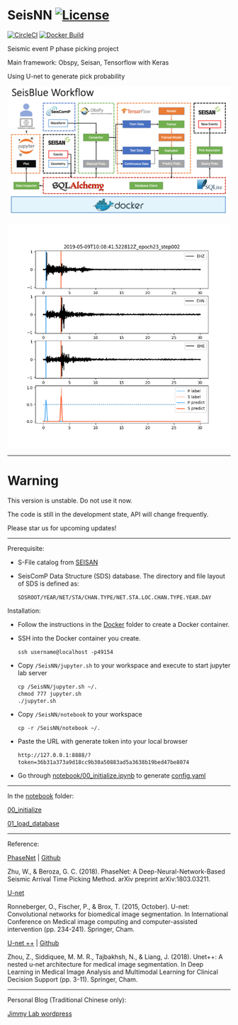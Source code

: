 # SeisNN [![License](http://img.shields.io/:license-mit-blue.svg?style=flat-square)](http://badges.mit-license.org)

[![CircleCI](https://circleci.com/gh/SeisNN/SeisNN/tree/master.svg?style=svg)](https://circleci.com/gh/jimmy60504/SeisNN/tree/master) [![Docker Build](https://github.com/jimmy60504/SeisNN/workflows/Docker%20Image/badge.svg)](https://github.com/jimmy60504/SeisNN/actions?query=workflow%3A%22Docker+Image%22)

Seismic event P phase picking project

Main framework: Obspy, Seisan, Tensorflow with Keras

Using U-net to generate pick probability

![workflow](workflow.png)

![example](example.png)

---

# Warning 

This version is unstable. Do not use it now.

The code is still in the development state, API will change frequently. 

Please star us for upcoming updates!

---

Prerequisite:

- S-File catalog from [SEISAN](http://seisan.info/)
- SeisComP Data Structure (SDS) database. The directory and file layout of SDS is defined as:

      SDSROOT/YEAR/NET/STA/CHAN.TYPE/NET.STA.LOC.CHAN.TYPE.YEAR.DAY

Installation:

- Follow the instructions in the [Docker](docker) folder to create a Docker container.
- SSH into the Docker container you create.

      ssh username@localhost -p49154

- Copy `/SeisNN/jupyter.sh` to your workspace and execute to start jupyter lab server

      cp /SeisNN/jupyter.sh ~/.
      chmod 777 jupyter.sh
      ./jupyter.sh

- Copy `/SeisNN/notebook` to your workspace

      cp -r /SeisNN/notebook ~/.

- Paste the URL with generate token into your local browser

      http://127.0.0.1:8888/?token=36b31a373a9d18cc9b30a50883ad5a3638b19bed47be8074
      
- Go through [notebook/00_initialize.ipynb](notebook/00_initialize.ipynb) to generate [config.yaml](config.yaml)

---

In the [notebook](notebook) folder:

[00_initialize](notebook/00_initialize.ipynb)

[01_load_database](notebook/01_load_database.ipynb)

---

Reference:

 [PhaseNet](https://arxiv.org/abs/1803.03211) | [Github](https://github.com/wayneweiqiang/PhaseNet)

 Zhu, W., & Beroza, G. C. (2018). PhaseNet: A Deep-Neural-Network-Based Seismic Arrival Time Picking Method. arXiv preprint arXiv:1803.03211.

 [U-net](https://lmb.informatik.uni-freiburg.de/people/ronneber/u-net/)

 Ronneberger, O., Fischer, P., & Brox, T. (2015, October). U-net: Convolutional networks for biomedical image segmentation. In International Conference on Medical image computing and computer-assisted intervention (pp. 234-241). Springer, Cham.

 [U-net ++](https://doi.org/10.1007/978-3-030-00889-5_1) | [Github](https://github.com/MrGiovanni/UNetPlusPlus)

 Zhou, Z., Siddiquee, M. M. R., Tajbakhsh, N., & Liang, J. (2018). Unet++: A nested u-net architecture for medical image segmentation. In Deep Learning in Medical Image Analysis and Multimodal Learning for Clinical Decision Support (pp. 3-11). Springer, Cham.



---

Personal Blog (Traditional Chinese only):

[Jimmy Lab wordpress](https://jimmylab.wordpress.com/)
